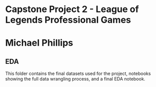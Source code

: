 # Capstone Project 2 - League of Legends Professional Games
# Michael Phillips

## EDA
This folder contains the final datasets used for the project, notebooks showing the full data wrangling process, and a final EDA notebook.

